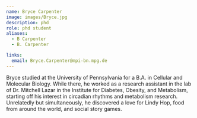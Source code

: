 ```yaml
---
name: Bryce Carpenter
image: images/Bryce.jpg
description: phd
role: phd student
aliases:
  - B Carpenter
  - B. Carpenter

links:
  email: Bryce.Carpenter@mpi-bn.mpg.de
---
```


Bryce studied at the University of Pennsylvania for a B.A. in Cellular and Molecular Biology. While there, he worked as a research assistant in the lab of Dr. Mitchell Lazar in the Institute for Diabetes, Obesity, and Metabolism, starting off his interest in circadian rhythms and metabolism research. Unrelatedly but simultaneously, he discovered a love for Lindy Hop, food from around the world, and social story games.
